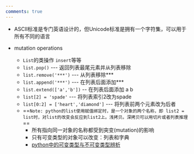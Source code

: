 ```yaml
---
comments: true
---
```


- ASCII标准是专门英语设计的，但Unicode标准是拥有一个字符集，可以用于所有不同的语言

- mutation operations
	- `List`的类操作 `insert`等等
	- `list.pop()` --- 返回列表最尾元素并从列表移除
	- `list.remove('***')` --- 从列表移除***
	- `list.append('***')` --- 在列表后面添加***
	- `list.extend(['a','b'])` -- 在列表后面添加 a b
	- `list[2] = 'spade'` --- 将列表索引2改为spade
	- `list[0:2] = ['heart','diamond']` --- 将列表前两个元素改为后者
	- ==`Note: python的list使用赋值绑定时，是一个对象的两个名称，即 list2 = list时，对list的改变会反应到list2上。浅拷贝。深拷贝可以用切片或者列表推理`==
		- 所有指向同一对象的名称都受到突变(mutation)的影响
		- 只有可变类型的对象可以改变：列表和字典
		- [python中的可变类型与不可变类型辨析](可变不可变.md)